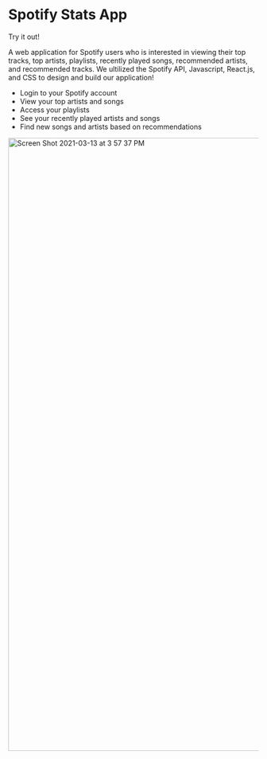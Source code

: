 # Spotify Stats App

Try it out!
 
A web application for Spotify users who is interested in viewing their top tracks, top artists, playlists, recently played songs, recommended artists, and recommended tracks. We ultilized the Spotify API, Javascript, React.js, and CSS to design and build our application!

- Login to your Spotify account
- View your top artists and songs
- Access your playlists
- See your recently played artists and songs
- Find new songs and artists based on recommendations

<img width="1233" alt="Screen Shot 2021-03-13 at 3 57 37 PM" src="https://user-images.githubusercontent.com/68752634/111052982-e0c2b080-8414-11eb-9b19-639acf791a6e.png">
